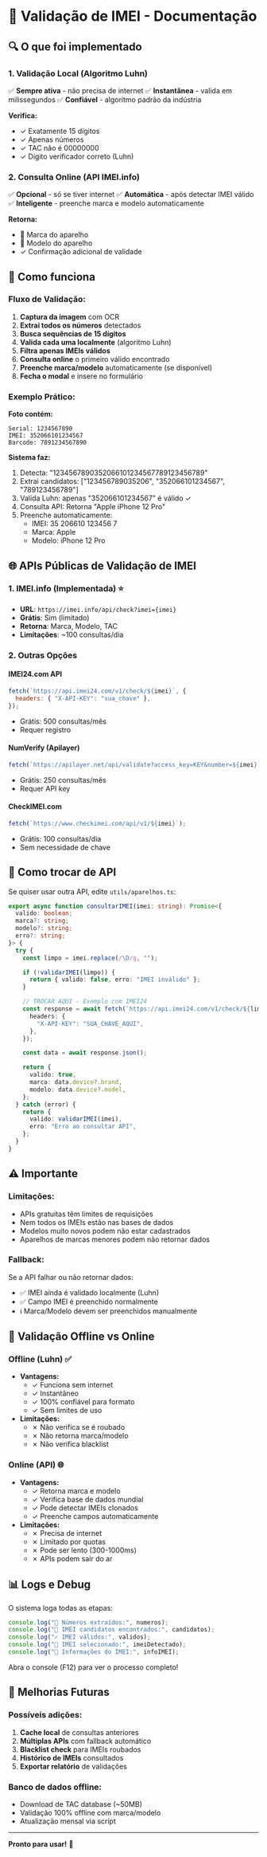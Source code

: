 # 📱 Validação de IMEI - Documentação

## 🔍 O que foi implementado

### 1. **Validação Local (Algoritmo Luhn)**

✅ **Sempre ativa** - não precisa de internet
✅ **Instantânea** - valida em milissegundos
✅ **Confiável** - algoritmo padrão da indústria

**Verifica:**

- ✓ Exatamente 15 dígitos
- ✓ Apenas números
- ✓ TAC não é 00000000
- ✓ Dígito verificador correto (Luhn)

### 2. **Consulta Online (API IMEI.info)**

✅ **Opcional** - só se tiver internet
✅ **Automática** - após detectar IMEI válido
✅ **Inteligente** - preenche marca e modelo automaticamente

**Retorna:**

- 📱 Marca do aparelho
- 📱 Modelo do aparelho
- ✓ Confirmação adicional de validade

## 🎯 Como funciona

### Fluxo de Validação:

1. **Captura da imagem** com OCR
2. **Extrai todos os números** detectados
3. **Busca sequências de 15 dígitos**
4. **Valida cada uma localmente** (algoritmo Luhn)
5. **Filtra apenas IMEIs válidos**
6. **Consulta online** o primeiro válido encontrado
7. **Preenche marca/modelo** automaticamente (se disponível)
8. **Fecha o modal** e insere no formulário

### Exemplo Prático:

**Foto contém:**

```
Serial: 1234567890
IMEI: 352066101234567
Barcode: 7891234567890
```

**Sistema faz:**

1. Detecta: "1234567890352066101234567789123456789"
2. Extrai candidatos: ["123456789035206", "352066101234567", "789123456789"]
3. Valida Luhn: apenas "352066101234567" é válido ✓
4. Consulta API: Retorna "Apple iPhone 12 Pro"
5. Preenche automaticamente:
   - IMEI: 35 206610 123456 7
   - Marca: Apple
   - Modelo: iPhone 12 Pro

## 🌐 APIs Públicas de Validação de IMEI

### 1. **IMEI.info** (Implementada) ⭐

- **URL**: `https://imei.info/api/check?imei={imei}`
- **Grátis**: Sim (limitado)
- **Retorna**: Marca, Modelo, TAC
- **Limitações**: ~100 consultas/dia

### 2. **Outras Opções**

#### **IMEI24.com API**

```javascript
fetch(`https://api.imei24.com/v1/check/${imei}`, {
  headers: { "X-API-KEY": "sua_chave" },
});
```

- Grátis: 500 consultas/mês
- Requer registro

#### **NumVerify (Apilayer)**

```javascript
fetch(`https://apilayer.net/api/validate?access_key=KEY&number=${imei}`);
```

- Grátis: 250 consultas/mês
- Requer API key

#### **CheckIMEI.com**

```javascript
fetch(`https://www.checkimei.com/api/v1/${imei}`);
```

- Grátis: 100 consultas/dia
- Sem necessidade de chave

## 🔧 Como trocar de API

Se quiser usar outra API, edite `utils/aparelhos.ts`:

```typescript
export async function consultarIMEI(imei: string): Promise<{
  valido: boolean;
  marca?: string;
  modelo?: string;
  erro?: string;
}> {
  try {
    const limpo = imei.replace(/\D/g, "");

    if (!validarIMEI(limpo)) {
      return { valido: false, erro: "IMEI inválido" };
    }

    // TROCAR AQUI - Exemplo com IMEI24
    const response = await fetch(`https://api.imei24.com/v1/check/${limpo}`, {
      headers: {
        "X-API-KEY": "SUA_CHAVE_AQUI",
      },
    });

    const data = await response.json();

    return {
      valido: true,
      marca: data.device?.brand,
      modelo: data.device?.model,
    };
  } catch (error) {
    return {
      valido: validarIMEI(imei),
      erro: "Erro ao consultar API",
    };
  }
}
```

## ⚠️ Importante

### Limitações:

- APIs gratuitas têm limites de requisições
- Nem todos os IMEIs estão nas bases de dados
- Modelos muito novos podem não estar cadastrados
- Aparelhos de marcas menores podem não retornar dados

### Fallback:

Se a API falhar ou não retornar dados:

- ✅ IMEI ainda é validado localmente (Luhn)
- ✅ Campo IMEI é preenchido normalmente
- ℹ️ Marca/Modelo devem ser preenchidos manualmente

## 🎯 Validação Offline vs Online

### Offline (Luhn) ✅

- **Vantagens:**
  - ✓ Funciona sem internet
  - ✓ Instantâneo
  - ✓ 100% confiável para formato
  - ✓ Sem limites de uso
- **Limitações:**
  - ✗ Não verifica se é roubado
  - ✗ Não retorna marca/modelo
  - ✗ Não verifica blacklist

### Online (API) 🌐

- **Vantagens:**
  - ✓ Retorna marca e modelo
  - ✓ Verifica base de dados mundial
  - ✓ Pode detectar IMEIs clonados
  - ✓ Preenche campos automaticamente
- **Limitações:**
  - ✗ Precisa de internet
  - ✗ Limitado por quotas
  - ✗ Pode ser lento (300-1000ms)
  - ✗ APIs podem sair do ar

## 📊 Logs e Debug

O sistema loga todas as etapas:

```javascript
console.log("🔢 Números extraídos:", numeros);
console.log("🎯 IMEI candidatos encontrados:", candidatos);
console.log("✓ IMEI válidos:", validos);
console.log("📱 IMEI selecionado:", imeiDetectado);
console.log("📡 Informações do IMEI:", infoIMEI);
```

Abra o console (F12) para ver o processo completo!

## 🚀 Melhorias Futuras

### Possíveis adições:

1. **Cache local** de consultas anteriores
2. **Múltiplas APIs** com fallback automático
3. **Blacklist check** para IMEIs roubados
4. **Histórico de IMEIs** consultados
5. **Exportar relatório** de validações

### Banco de dados offline:

- Download de TAC database (~50MB)
- Validação 100% offline com marca/modelo
- Atualização mensal via script

---

**Pronto para usar!** 🎉
